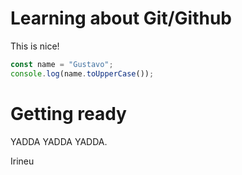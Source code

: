 # Learning about Git/Github

This is nice!

```js
const name = "Gustavo";
console.log(name.toUpperCase());
```

# Getting ready

YADDA YADDA YADDA.

Irineu
